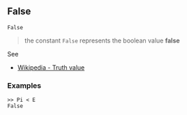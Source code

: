 ## False

```
False
```

> the constant `False` represents the boolean value **false**

See
* [Wikipedia - Truth value](https://en.wikipedia.org/wiki/Truth_value)  

### Examples

```
>> Pi < E
False
```